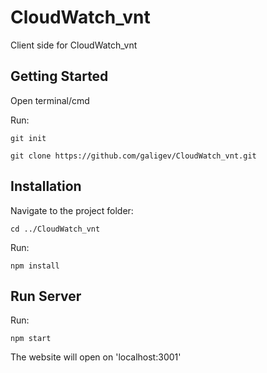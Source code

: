 # CloudWatch_vnt
Client side for CloudWatch_vnt

## Getting Started
Open terminal/cmd

Run:

  `git init`

  `git clone https://github.com/galigev/CloudWatch_vnt.git`

## Installation

Navigate to the project folder:

   `cd ../CloudWatch_vnt`

Run:
	
   `npm install`

## Run Server

Run:

   `npm start`


The website will open on 'localhost:3001'

